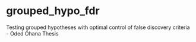 # grouped_hypo_fdr
Testing grouped hypotheses with optimal control of false discovery criteria - Oded Ohana Thesis
